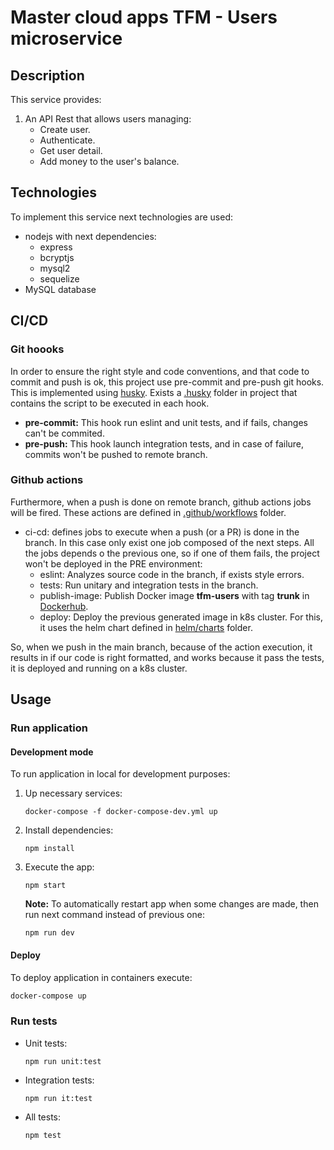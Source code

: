 # Master cloud apps TFM - Users microservice

## Description
This service provides:
1. An API Rest that allows users managing:
   * Create user.
   * Authenticate.
   * Get user detail.
   * Add money to the user's balance.

## Technologies
To implement this service next technologies are used:
* nodejs with next dependencies:
   * express
   * bcryptjs
   * mysql2
   * sequelize
* MySQL database

## CI/CD
### Git hoooks
In order to ensure the right style and code conventions, and that code to commit and push is ok, this project use pre-commit and pre-push git hooks. This is implemented using [husky](https://typicode.github.io/husky/#/).
Exists a [.husky](.husky) folder in project that contains the script to be executed in each hook.
* **pre-commit:** This hook run eslint and unit tests, and if fails, changes can't be commited.
* **pre-push:** This hook launch integration tests, and in case of failure, commits won't be pushed to remote branch. 

### Github actions
Furthermore, when a push is done on remote branch, github actions jobs will be fired. These actions are defined in [.github/workflows](.github/workflows) folder.
* ci-cd: defines jobs to execute when a push (or a PR) is done in the branch. In this case only exist one job composed of the next steps. All the jobs depends o the previous one, so if one of them fails, the project won't be deployed in the PRE environment:
   * eslint: Analyzes source code in the branch, if exists style errors.
   * tests: Run unitary and integration tests in the branch.
   * publish-image: Publish Docker image __tfm-users__ with tag __trunk__ in [Dockerhub](https://hub.docker.com/).
   * deploy: Deploy the previous generated image in k8s cluster. For this, it uses the helm chart defined in [helm/charts](hel/../helm/charts/) folder.

So, when we push in the main branch, because of the action execution, it results in if our code is right formatted, and works because it pass the tests, it is deployed and running on a k8s cluster.

## Usage
### Run application

#### Development mode
To run application in local for development purposes:
1. Up necessary services:
   ```
   docker-compose -f docker-compose-dev.yml up
   ```
2. Install dependencies:
    ```
    npm install
    ```
3. Execute the app:
   ```
   npm start
   ```
   
   **Note:** To automatically restart app when some changes are made, then run next command instead of previous one:
    ```
    npm run dev
    ```

#### Deploy
To deploy application in containers execute:
```bash
docker-compose up
```

### Run tests
* Unit tests:
  ```
  npm run unit:test
  ```
* Integration tests:
  ```
  npm run it:test
  ```
* All tests:
  ```
  npm test
  ```